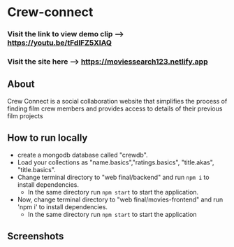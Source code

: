 # Crew-connect

### Visit the link to view demo clip --> https://youtu.be/tFdlFZ5XIAQ
### Visit the site here --> https://moviessearch123.netlify.app

## About

Crew Connect is a social collaboration website that simplifies the process of finding film crew members and provides access to details of their previous film projects

## How to run locally
- create a mongodb database called "crewdb".
- Load your collections as "name.basics","ratings.basics", "title.akas", "title.basics".
- Change terminal directory to "web final/backend" and run `npm i` to install dependencies.
  - In the same directory run `npm start` to start the application.
- Now, change terminal directory to "web final/movies-frontend" and run 'npm i' to install dependencies.
  - In the same directory run `npm start` to start the application

## Screenshots





